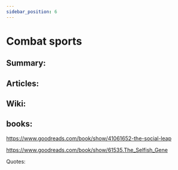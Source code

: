 ```yaml
---
sidebar_position: 6
---
```


# Combat sports

## Summary: 



## Articles:




## Wiki:



## books:

https://www.goodreads.com/book/show/41061652-the-social-leap

https://www.goodreads.com/book/show/61535.The_Selfish_Gene

Quotes:


